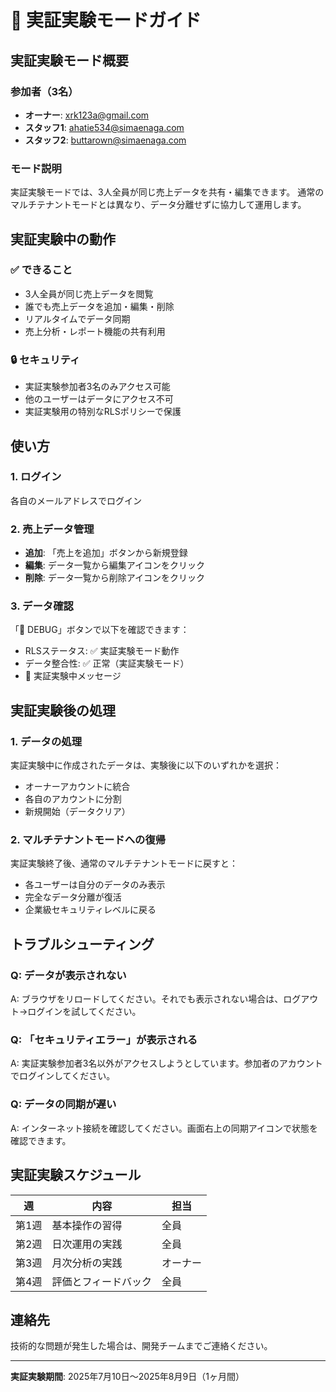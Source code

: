 # 🧪 実証実験モードガイド

## 実証実験モード概要

### 参加者（3名）
- **オーナー**: xrk123a@gmail.com
- **スタッフ1**: ahatie534@simaenaga.com
- **スタッフ2**: buttarown@simaenaga.com

### モード説明
実証実験モードでは、3人全員が同じ売上データを共有・編集できます。
通常のマルチテナントモードとは異なり、データ分離せずに協力して運用します。

## 実証実験中の動作

### ✅ できること
- 3人全員が同じ売上データを閲覧
- 誰でも売上データを追加・編集・削除
- リアルタイムでデータ同期
- 売上分析・レポート機能の共有利用

### 🔒 セキュリティ
- 実証実験参加者3名のみアクセス可能
- 他のユーザーはデータにアクセス不可
- 実証実験用の特別なRLSポリシーで保護

## 使い方

### 1. ログイン
各自のメールアドレスでログイン

### 2. 売上データ管理
- **追加**: 「売上を追加」ボタンから新規登録
- **編集**: データ一覧から編集アイコンをクリック
- **削除**: データ一覧から削除アイコンをクリック

### 3. データ確認
「🔧 DEBUG」ボタンで以下を確認できます：
- RLSステータス: ✅ 実証実験モード動作
- データ整合性: ✅ 正常（実証実験モード）
- 🧪 実証実験中メッセージ

## 実証実験後の処理

### 1. データの処理
実証実験中に作成されたデータは、実験後に以下のいずれかを選択：
- オーナーアカウントに統合
- 各自のアカウントに分割
- 新規開始（データクリア）

### 2. マルチテナントモードへの復帰
実証実験終了後、通常のマルチテナントモードに戻すと：
- 各ユーザーは自分のデータのみ表示
- 完全なデータ分離が復活
- 企業級セキュリティレベルに戻る

## トラブルシューティング

### Q: データが表示されない
A: ブラウザをリロードしてください。それでも表示されない場合は、ログアウト→ログインを試してください。

### Q: 「セキュリティエラー」が表示される
A: 実証実験参加者3名以外がアクセスしようとしています。参加者のアカウントでログインしてください。

### Q: データの同期が遅い
A: インターネット接続を確認してください。画面右上の同期アイコンで状態を確認できます。

## 実証実験スケジュール

| 週 | 内容 | 担当 |
|----|------|------|
| 第1週 | 基本操作の習得 | 全員 |
| 第2週 | 日次運用の実践 | 全員 |
| 第3週 | 月次分析の実践 | オーナー |
| 第4週 | 評価とフィードバック | 全員 |

## 連絡先

技術的な問題が発生した場合は、開発チームまでご連絡ください。

---

**実証実験期間**: 2025年7月10日〜2025年8月9日（1ヶ月間）